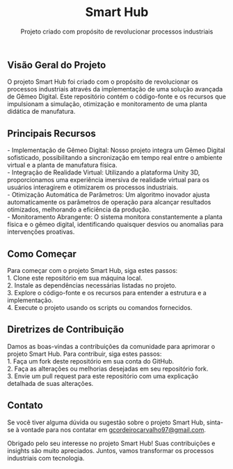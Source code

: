 </head>
<body>
  <header>
    <div class="container">
      <h1>Smart Hub</h1>
      <p>Projeto criado com propósito de revolucionar processos industriais</p>
    </div>
  </header>
  <section id="main">
    <div class="container">
      <div class="section">
        <h2>Visão Geral do Projeto</h2>
        <p>O projeto Smart Hub foi criado com o propósito de revolucionar os processos industriais através da implementação de uma solução avançada de Gêmeo Digital. Este repositório contém o código-fonte e os recursos que impulsionam a simulação, otimização e monitoramento de uma planta didática de manufatura.</p>
      </div>
      <div>
        <h2>Principais Recursos</h2>
        <p>- Implementação de Gêmeo Digital: Nosso projeto integra um Gêmeo Digital sofisticado, possibilitando a sincronização em tempo real entre o ambiente virtual e a planta de manufatura física.
          <br>- Integração de Realidade Virtual: Utilizando a plataforma Unity 3D, proporcionamos uma experiência imersiva de realidade virtual para os usuários interagirem e otimizarem os processos industriais.
          <br>- Otimização Automática de Parâmetros: Um algoritmo inovador ajusta automaticamente os parâmetros de operação para alcançar resultados otimizados, melhorando a eficiência da produção.
          <br>- Monitoramento Abrangente: O sistema monitora constantemente a planta física e o gêmeo digital, identificando quaisquer desvios ou anomalias para intervenções proativas.</p>
      </div>
      <div class="section">
        <h2>Como Começar</h2>
        <p>Para começar com o projeto Smart Hub, siga estes passos:
          <br>1. Clone este repositório em sua máquina local.
          <br>2. Instale as dependências necessárias listadas no projeto.
          <br>3. Explore o código-fonte e os recursos para entender a estrutura e a implementação.
          <br>4. Execute o projeto usando os scripts ou comandos fornecidos.</p>
      </div>
      <div class="section">
        <h2>Diretrizes de Contribuição</h2>
        <p>Damos as boas-vindas a contribuições da comunidade para aprimorar o projeto Smart Hub. Para contribuir, siga estes passos:
          <br>1. Faça um fork deste repositório em sua conta do GitHub.
          <br>2. Faça as alterações ou melhorias desejadas em seu repositório fork.
          <br>3. Envie um pull request para este repositório com uma explicação detalhada de suas alterações.</p>
      </div>
      <div class="section">
        <h2>Contato</h2>
        <p>Se você tiver alguma dúvida ou sugestão sobre o projeto Smart Hub, sinta-se à vontade para nos contatar em <a href="mailto:seu-email@example.com">gcordeirocarvalho97@gmail.com</a>.</p>
      </div>
    </div>
  </section>
  <footer>
    <p>Obrigado pelo seu interesse no projeto Smart Hub! Suas contribuições e insights são muito apreciados. Juntos, vamos transformar os processos industriais com tecnologia.</p>
  </footer>
</body>

</html>

